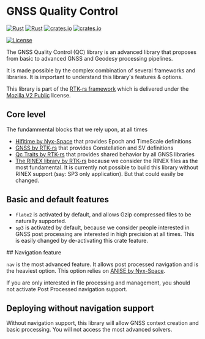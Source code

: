 GNSS Quality Control
====================

[![Rust](https://github.com/rtk-rs/gnss-qc/actions/workflows/rust.yml/badge.svg)](https://github.com/rtk-rs/gnss-qc/actions/workflows/rust.yml)
[![Rust](https://github.com/rtk-rs/gnss-qc/actions/workflows/daily.yml/badge.svg)](https://github.com/rtk-rs/gnss-qc/actions/workflows/daily.yml)
[![crates.io](https://docs.rs/gnss-qc/badge.svg)](https://docs.rs/gnss-qc/)
[![crates.io](https://img.shields.io/crates/d/gnss-qc.svg)](https://crates.io/crates/gnss-qc)

[![License](https://img.shields.io/badge/license-MPL_2.0-orange?style=for-the-badge&logo=mozilla)](https://github.com/rtk-rs/qc-traits/blob/main/LICENSE)

The GNSS Quality Control (QC) library is an advanced library that proposes
from basic to advanced GNSS and Geodesy processing pipelines.

It is made possible by the complex combination of several frameworks and libraries.
It is important to understand this library's features & options.

This library is part of the [RTK-rs framework](https://github.com/rtk-rs) which
is delivered under the [Mozilla V2 Public](https://www.mozilla.org/en-US/MPL/2.0) license.

## Core level

The fundammental blocks that we rely upon, at all times

- [Hifitime by Nyx-Space](https://github.com/nyx-space/hifitime) 
that provides Epoch and TimeScale definitions
- [GNSS by RTK-rs](https://github.com/rtk-rs/qc-traits) that provides
Constellation and SV definitions
- [Qc Traits by RTK-rs](https://github.com/rtk-rs/qc-traits) that provides 
shared behavior by all GNSS libraries
- [The RINEX library by RTK-rs](https://github.com/rtk-rs/rinex) because we consider
the RINEX files as the most fundamental. It is currently not possible to build
this library without RINEX support (say: SP3 only application). But that could easily be changed.

## Basic and default features

- `flate2` is activated by default, and allows Gzip compressed files to be naturally supported.
- `sp3` is activated by default, because we consider people interested in GNSS post processing
are interested in high precision at all times. This is easily changed by de-activating this crate feature.

## Navigation feature

`nav` is the most advanced feature. It allows post processed navigation and is the heaviest option.
This option relies on [ANISE by Nyx-Space](https://github.com/nyx-space/anise).

If you are only interested in file processing and management, you should not activate Post Processed navigation support.

## Deploying without navigation support

Without navigation support, this library will allow GNSS context creation and basic processing.
You will not access the most advanced solvers.
